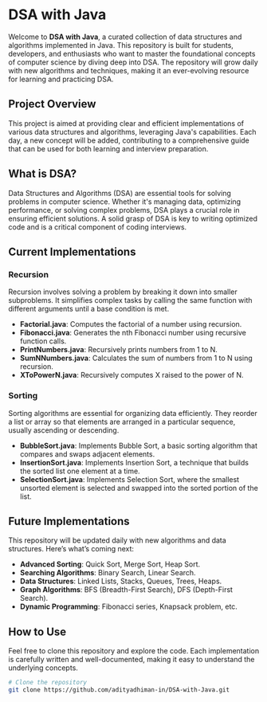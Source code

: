 # DSA with Java

Welcome to **DSA with Java**, a curated collection of data structures and algorithms implemented in Java. This repository is built for students, developers, and enthusiasts who want to master the foundational concepts of computer science by diving deep into DSA. The repository will grow daily with new algorithms and techniques, making it an ever-evolving resource for learning and practicing DSA.

## Project Overview

This project is aimed at providing clear and efficient implementations of various data structures and algorithms, leveraging Java's capabilities. Each day, a new concept will be added, contributing to a comprehensive guide that can be used for both learning and interview preparation.

## What is DSA?

Data Structures and Algorithms (DSA) are essential tools for solving problems in computer science. Whether it's managing data, optimizing performance, or solving complex problems, DSA plays a crucial role in ensuring efficient solutions. A solid grasp of DSA is key to writing optimized code and is a critical component of coding interviews.

## Current Implementations

### Recursion

Recursion involves solving a problem by breaking it down into smaller subproblems. It simplifies complex tasks by calling the same function with different arguments until a base condition is met.

- **Factorial.java**: Computes the factorial of a number using recursion.
- **Fibonacci.java**: Generates the nth Fibonacci number using recursive function calls.
- **PrintNumbers.java**: Recursively prints numbers from 1 to N.
- **SumNNumbers.java**: Calculates the sum of numbers from 1 to N using recursion.
- **XToPowerN.java**: Recursively computes X raised to the power of N.

### Sorting

Sorting algorithms are essential for organizing data efficiently. They reorder a list or array so that elements are arranged in a particular sequence, usually ascending or descending.

- **BubbleSort.java**: Implements Bubble Sort, a basic sorting algorithm that compares and swaps adjacent elements.
- **InsertionSort.java**: Implements Insertion Sort, a technique that builds the sorted list one element at a time.
- **SelectionSort.java**: Implements Selection Sort, where the smallest unsorted element is selected and swapped into the sorted portion of the list.

## Future Implementations

This repository will be updated daily with new algorithms and data structures. Here’s what’s coming next:

- **Advanced Sorting**: Quick Sort, Merge Sort, Heap Sort.
- **Searching Algorithms**: Binary Search, Linear Search.
- **Data Structures**: Linked Lists, Stacks, Queues, Trees, Heaps.
- **Graph Algorithms**: BFS (Breadth-First Search), DFS (Depth-First Search).
- **Dynamic Programming**: Fibonacci series, Knapsack problem, etc.

## How to Use

Feel free to clone this repository and explore the code. Each implementation is carefully written and well-documented, making it easy to understand the underlying concepts.

```bash
# Clone the repository
git clone https://github.com/adityadhiman-in/DSA-with-Java.git
```
